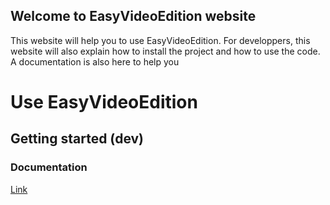 ## Welcome to EasyVideoEdition website

This website will help you to use EasyVideoEdition.
For developpers, this website will also explain how to install the project and how to use the code. A documentation is also here to help you


# Use EasyVideoEdition
## Getting started (dev)
### Documentation

[Link](documentation)
```

